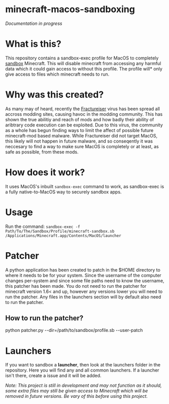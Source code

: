 # minecraft-macos-sandboxing

*Documentation in progress*

# What is this?
This repository contains a sandbox-exec profile for MacOS to completely [sandbox](https://en.wikipedia.org/wiki/Sandbox_(computer_security)) Minecraft. This will disable minecraft from accessing any harmful data which it could gain access to without this profile. The profile will* only give access to files which minecraft needs to run.

# Why was this created?

As many may of heard, recently the [Fractureiser](https://github.com/fractureiser-investigation/fractureiser/) virus has been spread all accross modding sites, causing havoc in the modding community. This has shown the true abilitiy and reach of mods and how badly their ability of aribtrary code execution can be exploited. Due to this virus, the community as a whole has begun finding ways to limit the affect of possible future minecraft-mod based malware. While Fractureiser did not target MacOS, this likely will not happen in future malware, and so conseqently it was neccesary to find a way to make sure MacOS is completely or at least, as safe as possible, from these mods.

# How does it work?

It uses MacOS's inbuilt `sandbox-exec` command to work, as sandbox-exec is a fully native-to-MacOS way to securely sandbox apps.

# Usage

Run the command:
`sandbox-exec -f Path/To/The/Sandbox/Profile/minecraft-sandbox.sb /Applications/Minecraft.app/Contents/MacOS/launcher`

# Patcher

A python application has been created to patch in the $HOME directory to where it needs to be for your system. Since the username of the computer changes per-system and since some file paths need to know the username, this patcher has been made. You do not need to run the patcher for minecraft version 1.6< and up, however any versions lower you will need to run the patcher. Any files in the launchers section will by default also need to run the patcher.

## How to run the patcher?

python patcher.py --dir=/path/to/sandbox/profile.sb --user-patch

# Launchers

If you want to sandbox a **launcher**, then look at the launchers folder in the repository. Here you will find any and all common launchers. If a launcher isn't there, create a issue and it will be added.


*Note: This project is still in development and may not function as it should, some extra files may still be given access to Minecraft which will be removed in future versions. Be vary of this before using this project.*
